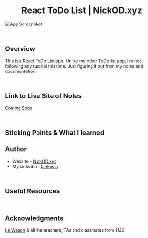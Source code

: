 <h1 align="center">React ToDo List | NickOD.xyz</h1>

![App Screenshot]()

<br>

## Overview

This is a React ToDo List app. Unlike my other ToDo list app, I'm not following any tutorial this time. Just figuring it out from my notes and documentation.

<br>

## Link to Live Site of Notes

[Coming Soon]()

<br>

## Sticking Points & What I learned

## Author

- Website - [NickOD.xyz](http://www.NickOD.xyz)
- My LinkedIn - [LinkedIn](https://www.linkedin.com/in/nick-odonoghue/)

<br>

## Useful Resources

<br>

## Acknowledgments

[Le Wagon](https://www.lewagon.com/) & all the teachers, TAs and classmates from <em>1122</em>

